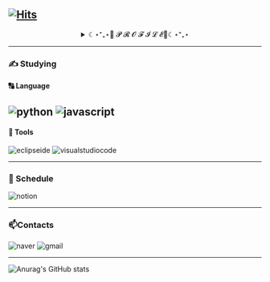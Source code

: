 [![Hits](https://hits.seeyoufarm.com/api/count/incr/badge.svg?url=https%3A%2F%2Fgithub.com%2Fkimdaehwi990731&count_bg=%23585858&title_bg=%23090909&icon=instagram.svg&icon_color=%23D0D0D0&title=%D9%A9%28%E0%B9%91%E2%80%A2+%E2%82%83+-%E0%B9%91%29%DB%B6%E2%99%A5&edge_flat=false)](https://hits.seeyoufarm.com)
---
<details align="center">
  <summary> ☾⋆⁺₊⋆💙 𝓟 𝓡 𝓞 𝓕 𝓘 𝓛 𝓔💙☾⋆⁺₊⋆ </summary>
  - - - - - - - - - - - - - - - - - - - - - - - - - - - - - - - - - - - - - - - - - - - - - - - -
  
  `##### 📜 빅데이터실무활용능력 1급`
  
  `##### 📜 BDA 파이썬 수료`
  
  `##### 📜 창업에듀 창업교육(기초/심화) 수료`

</details>

---

### **✍️ Studying**
#### **🔠 Language**
![python](https://img.shields.io/badge/python-353535.svg?&style=for-the-badge&logo=python&logoColor=white)
![javascript](https://img.shields.io/badge/javascript-585858.svg?&style=for-the-badge&logo=javascript&logoColor=white)
---
#### **🧰 Tools**
![eclipseide](https://img.shields.io/badge/eclipseide-353535.svg?&style=for-the-badge&logo=eclipseide&logoColor=white)
![visualstudiocode](https://img.shields.io/badge/visualstudiocode-585858.svg?&style=for-the-badge&logo=visualstudiocode&logoColor=white)

---

### **📜 Schedule**
![notion](https://img.shields.io/badge/notion-353535.svg?&style=for-the-badge&logo=notion&logoColor=white)

---

### **📫Contacts**
![naver](https://img.shields.io/badge/naver-353535.svg?&style=for-the-badge&logo=naver&logoColor=white)
![gmail](https://img.shields.io/badge/gmail-585858.svg?&style=for-the-badge&logo=gmail&logoColor=white)

---
![Anurag's GitHub stats](https://github-readme-stats.vercel.app/api?username=kimdaehwi990731&show_icons=true&theme=dark)

